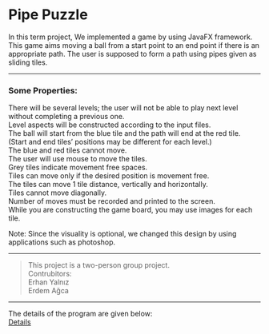 # Pipe Puzzle
In this term project, We implemented a game by using JavaFX framework. This game aims moving a ball from a start point to an end point if there is an appropriate path. The user is supposed to form a path using pipes given as sliding tiles.
___
### Some Properties:

There will be several levels; the user will not be able to play next level without completing a previous one.  
Level aspects will be constructed according to the input files.  
The ball will start from the blue tile and the path will end at the red tile. (Start and end tiles’ positions may be different for each level.)  
The blue and red tiles cannot move.   
The user will use mouse to move the tiles.  
Grey tiles indicate movement free spaces.  
Tiles can move only if the desired position is movement free.  
The tiles can move 1 tile distance, vertically and horizontally.  
Tiles cannot move diagonally.  
Number of moves must be recorded and printed to the screen.  
While you are constructing the game board, you may use images for each tile.  

Note: Since the visuality is optional, we changed this design by using applications such as photoshop.
___

> This project is a two-person group project.  
> Contrubitors:  
> Erhan Yalnız  
> Erdem Ağca

___

The details of the program are given below:  
[Details]()
